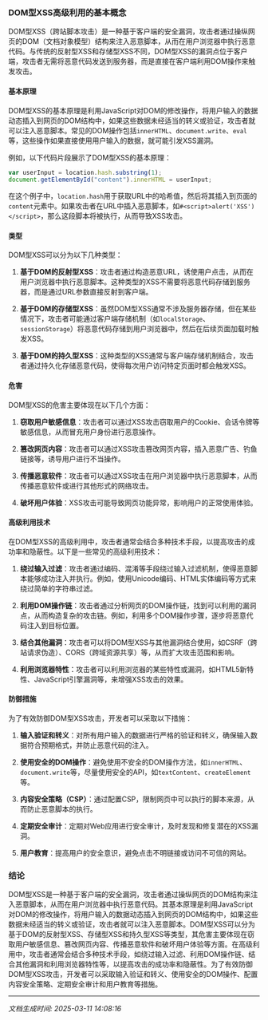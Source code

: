 ### DOM型XSS高级利用的基本概念

DOM型XSS（跨站脚本攻击）是一种基于客户端的安全漏洞，攻击者通过操纵网页的DOM（文档对象模型）结构来注入恶意脚本，从而在用户浏览器中执行恶意代码。与传统的反射型XSS和存储型XSS不同，DOM型XSS的漏洞点位于客户端，攻击者无需将恶意代码发送到服务器，而是直接在客户端利用DOM操作来触发攻击。

#### 基本原理

DOM型XSS的基本原理是利用JavaScript对DOM的修改操作，将用户输入的数据动态插入到网页的DOM结构中，如果这些数据未经适当的转义或验证，攻击者就可以注入恶意脚本。常见的DOM操作包括`innerHTML`、`document.write`、`eval`等，这些操作如果直接使用用户输入的数据，就可能引发XSS漏洞。

例如，以下代码片段展示了DOM型XSS的基本原理：

```javascript
var userInput = location.hash.substring(1);
document.getElementById("content").innerHTML = userInput;
```

在这个例子中，`location.hash`用于获取URL中的哈希值，然后将其插入到页面的`content`元素中。如果攻击者在URL中插入恶意脚本，如`#<script>alert('XSS')</script>`，那么这段脚本将被执行，从而导致XSS攻击。

#### 类型

DOM型XSS可以分为以下几种类型：

1. **基于DOM的反射型XSS**：攻击者通过构造恶意URL，诱使用户点击，从而在用户浏览器中执行恶意脚本。这种类型的XSS不需要将恶意代码存储到服务器，而是通过URL参数直接反射到客户端。

2. **基于DOM的存储型XSS**：虽然DOM型XSS通常不涉及服务器存储，但在某些情况下，攻击者可能通过客户端存储机制（如`localStorage`、`sessionStorage`）将恶意代码存储到用户浏览器中，然后在后续页面加载时触发XSS。

3. **基于DOM的持久型XSS**：这种类型的XSS通常与客户端存储机制结合，攻击者通过持久化存储恶意代码，使得每次用户访问特定页面时都会触发XSS。

#### 危害

DOM型XSS的危害主要体现在以下几个方面：

1. **窃取用户敏感信息**：攻击者可以通过XSS攻击窃取用户的Cookie、会话令牌等敏感信息，从而冒充用户身份进行恶意操作。

2. **篡改网页内容**：攻击者可以通过XSS攻击篡改网页内容，插入恶意广告、钓鱼链接等，诱导用户进行不当操作。

3. **传播恶意软件**：攻击者可以通过XSS攻击在用户浏览器中执行恶意脚本，从而传播恶意软件或进行其他形式的网络攻击。

4. **破坏用户体验**：XSS攻击可能导致网页功能异常，影响用户的正常使用体验。

#### 高级利用技术

在DOM型XSS的高级利用中，攻击者通常会结合多种技术手段，以提高攻击的成功率和隐蔽性。以下是一些常见的高级利用技术：

1. **绕过输入过滤**：攻击者通过编码、混淆等手段绕过输入过滤机制，使得恶意脚本能够成功注入并执行。例如，使用Unicode编码、HTML实体编码等方式来绕过简单的字符串过滤。

2. **利用DOM操作链**：攻击者通过分析网页的DOM操作链，找到可以利用的漏洞点，从而构造复杂的攻击链。例如，利用多个DOM操作步骤，逐步将恶意代码注入到目标位置。

3. **结合其他漏洞**：攻击者可以将DOM型XSS与其他漏洞结合使用，如CSRF（跨站请求伪造）、CORS（跨域资源共享）等，从而扩大攻击范围和影响。

4. **利用浏览器特性**：攻击者可以利用浏览器的某些特性或漏洞，如HTML5新特性、JavaScript引擎漏洞等，来增强XSS攻击的效果。

#### 防御措施

为了有效防御DOM型XSS攻击，开发者可以采取以下措施：

1. **输入验证和转义**：对所有用户输入的数据进行严格的验证和转义，确保输入数据符合预期格式，并防止恶意代码的注入。

2. **使用安全的DOM操作**：避免使用不安全的DOM操作方法，如`innerHTML`、`document.write`等，尽量使用安全的API，如`textContent`、`createElement`等。

3. **内容安全策略（CSP）**：通过配置CSP，限制网页中可以执行的脚本来源，从而防止恶意脚本的执行。

4. **定期安全审计**：定期对Web应用进行安全审计，及时发现和修复潜在的XSS漏洞。

5. **用户教育**：提高用户的安全意识，避免点击不明链接或访问不可信的网站。

### 结论

DOM型XSS是一种基于客户端的安全漏洞，攻击者通过操纵网页的DOM结构来注入恶意脚本，从而在用户浏览器中执行恶意代码。其基本原理是利用JavaScript对DOM的修改操作，将用户输入的数据动态插入到网页的DOM结构中，如果这些数据未经适当的转义或验证，攻击者就可以注入恶意脚本。DOM型XSS可以分为基于DOM的反射型XSS、存储型XSS和持久型XSS等类型，其危害主要体现在窃取用户敏感信息、篡改网页内容、传播恶意软件和破坏用户体验等方面。在高级利用中，攻击者通常会结合多种技术手段，如绕过输入过滤、利用DOM操作链、结合其他漏洞和利用浏览器特性等，以提高攻击的成功率和隐蔽性。为了有效防御DOM型XSS攻击，开发者可以采取输入验证和转义、使用安全的DOM操作、配置内容安全策略、定期安全审计和用户教育等措施。

---

*文档生成时间: 2025-03-11 14:08:16*






















